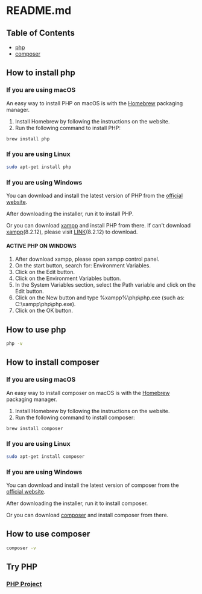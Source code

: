 # README.md

## Table of Contents

* [php](https://www.php.net/)
* [composer](https://getcomposer.org/)

## How to install php

### If you are using macOS

An easy way to install PHP on macOS is with the [Homebrew](https://brew.sh/) packaging manager.

1. Install Homebrew by following the instructions on the website.
2. Run the following command to install PHP:

```bash
brew install php
```

### If you are using Linux

```bash
sudo apt-get install php
```

### If you are using Windows

You can download and install the latest version of PHP from the [official website](https://www.php.net/downloads.php).

After downloading the installer, run it to install PHP.

Or you can download [xampp](https://www.apachefriends.org/index.html) and install PHP from there.
If can't download [xampp](https://download.com.vn/)(8.2.12), please
visit [LINK](https://download.com.vn/xampp-for-windows-14235)(8.2.12) to download.

#### ACTIVE PHP ON WINDOWS

1. After download xampp, please open xampp control panel.
2. On the start button, search for: Environment Variables.
3. Click on the Edit button.
4. Click on the Environment Variables button.
5. In the System Variables section, select the Path variable and click on the Edit button.
6. Click on the New button and type %xampp%\php\php.exe (such as: C:\xampp\php\php.exe).
7. Click on the OK button.

## How to use php

```bash
php -v
```


## How to install composer

### If you are using macOS

An easy way to install composer on macOS is with the [Homebrew](https://brew.sh/) packaging manager.

1. Install Homebrew by following the instructions on the website.
2. Run the following command to install composer:

```bash
brew install composer
```

### If you are using Linux

```bash
sudo apt-get install composer
```

### If you are using Windows

You can download and install the latest version of composer from
the [official website](https://getcomposer.org/download/).

After downloading the installer, run it to install composer.

Or you can download [composer](https://getcomposer.org/) and install composer from there.

## How to use composer

```bash
composer -v
```

## Try PHP
### [PHP Project](https://github.com/dev15K/PHPCoreProject)